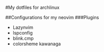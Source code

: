 #My dotfiles for archlinux


##Configurations for my neovim
###Plugins
- Lazynvim
- lspconfig
- blink.cmp
- colorsheme kawanaga


